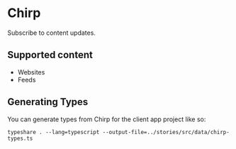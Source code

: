 # Chirp

Subscribe to content updates.

## Supported content

-   Websites
-   Feeds

## Generating Types

You can generate types from Chirp for the client app project like so:

```shell
typeshare . --lang=typescript --output-file=../stories/src/data/chirp-types.ts
```
